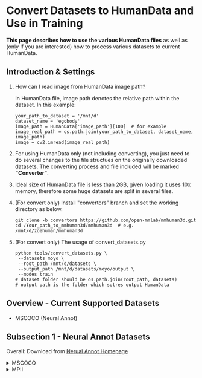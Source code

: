 # Convert Datasets to HumanData and Use in Training
**This page describes how to use the various HumanData flies** as well as (only if you are interested) how to process various datasets to current HumanData.

## Introduction & Settings
1. How can I read image from HumanData image path?
   
   In HumanData file, image path denotes the relative path within the dataset. In this example:
   
    ```
    your_path_to_dataset = '/mnt/d'
    dataset_name = 'egobody'
    image_path = HumanData['image_path'][100]  # for example
    image_real_path = os.path.join(your_path_to_dataset, dataset_name, image_path)
    image = cv2.imread(image_real_path)
    ``` 
2. For using HumanData only (not including converting), you just need to do several changes to the file structues on the originally downloaded datasets. The converting process and file included will be marked **"Converter"**.
3. Ideal size of HumanData file is less than 2GB, given loading it uses 10x memory, therefore some huge datasets are split in several files.
4. (For convert only) Install "convertors" branch and set the working directory as below.
    
     ```
     git clone -b convertors https://github.com/open-mmlab/mmhuman3d.git
     cd /Your_path_to_mmhuman3d/mmhuman3d  # e.g. /mnt/d/zoehuman/mmhuman3d
     ```
5. (For convert only) The usage of convert_datasets.py
     ```
     python tools/convert_datasets.py \
      --datasets moyo \ 
      --root_path /mnt/d/datasets \
      --output_path /mnt/d/datasets/moyo/output \
      --modes train
     # dataset folder should be os.path.join(root_path, datasets)
     # output path is the folder which sotres output HumanData
     ``` 

## Overview - Current Supported Datasets
- MSCOCO (Neural Annot)

## Subsection 1 - Neural Annot Datasets
Overall: Download from [Nerual Annot Homepage](https://github.com/mks0601/NeuralAnnot_RELEASE/blob/main/README.md)
<details>
<summary>MSCOCO</summary>
  
**Step 1 - Only Step for using HumanData** 

Download and rearrange the file structure as below:
  
    ```
    D:\datasets\mscoco\
    │
    ├── annotations\
    │   ├──MSCOCO_train_SMPLX.json
    │   ├──MSCOCO_train_SMPLX_all_NeuralAnnot.json
    │   ├──coco_wholebody_train_v1.0.json
    │   ├──coco_wholebody_train_v1.0_reformat.json  # Optional
    │   └──coco_wholebody_val_v1.0.json
    │
    ├── images\
    │   │
    │   ├── train2017\
    │   │
    │   └── val2017\
    ```
**Step 2 (Converter) - Preprocess coco annotations**

This process converts the coco annotation json to faciliate sorting ids.
    ```
    python tools/preprocess/neural_annot.py --dataset_path /YOUR_PATH/mscoco
    ```
    
**Step 3 (Converter) - Convert Dataset**
```
python tools/convert_datasets.py \
    --datasets mscoco \
    --root_path /mnt/d/datasets \
    --output_path /mnt/d/datasets/mscoco/output \
    --modes train
```
</details>

<details>
<summary>MPII</summary>
</details>
